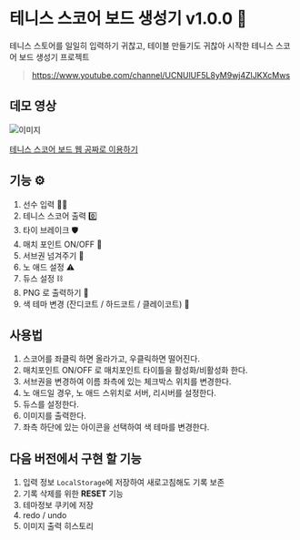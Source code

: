 # 테니스 스코어 보드 생성기 v1.0.0 🥎

테니스 스토어를 일일히 입력하기 귀찮고, 테이블 만들기도 귀찮아 시작한 테니스 스코어 보드 생성기 프로젝트

> https://www.youtube.com/channel/UCNUlUF5L8yM9wj4ZlJKXcMws

## 데모 영상

![이미지](/public/tns-scoreboard.gif)

[테니스 스코어 보드 웹 공짜로 이용하기](https://parkoon.github.io/tns-scoreboard/#/)

## 기능 ⚙️

1. 선수 입력 🧘‍♂️
2. 테니스 스코어 출력 0️⃣
3. 타이 브레이크 🛡
4. 매치 포인트 ON/OFF 🚥
5. 서브권 넘겨주기 👏
6. 노 애드 설정 ⚠️
7. 듀스 설정 ⛓
8. PNG 로 출력하기 🌄
9. 색 테마 변경 (잔디코트 / 하드코트 / 클레이코트) 🌇

## 사용법

1. 스코어를 좌클릭 하면 올라가고, 우클릭하면 떨어진다.
2. 매치포인트 ON/OFF 로 매치포인트 타이틀을 활성화/비활성화 한다.
3. 서브권을 변경하여 이름 좌측에 있는 체크박스 위치를 변경한다.
4. 노 애드일 경우, 노 애드 스위치로 서버, 리시버를 설정한다.
5. 듀스를 설정한다.
6. 이미지를 출력한다.
7. 좌측 하단에 있는 아이콘을 선택하여 색 테마를 변경한다.

## 다음 버전에서 구현 할 기능

1. 입력 정보 `LocalStorage`에 저장하여 새로고침해도 기록 보존
2. 기록 삭제를 위한 **RESET** 기능
3. 테마정보 쿠키에 저장
4. redo / undo
5. 이미지 출력 히스토리
